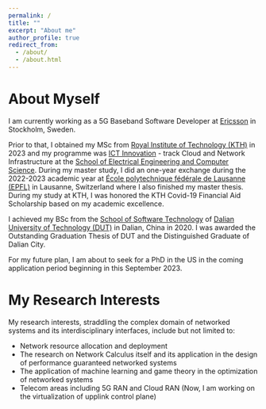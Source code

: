 ```yaml
---
permalink: /
title: ""
excerpt: "About me"
author_profile: true
redirect_from: 
  - /about/
  - /about.html
---
```


About Myself
======
I am currently working as a 5G Baseband Software Developer at [Ericsson](https://www.ericsson.com/en) in Stockholm, Sweden.

Prior to that, I obtained my MSc from [Royal Institute of Technology (KTH)](https://www.kth.se/en) in 2023 and my programme was [ICT Innovation](https://www.kth.se/en/studies/master/ict-innovation) - track Cloud and Network Infrastructure at the [School of Electrical Engineering and Computer Science](https://www.kth.se/en/eecs/skolan-for-elektroteknik-och-datavetenskap-1.760855). During my master study, I did an one-year exchange during the 2022-2023 academic year at [École polytechnique fédérale de Lausanne (EPFL)](https://www.epfl.ch/en/) in Lausanne, Switzerland where I also finished my master thesis. During my study at KTH, I was honored the KTH Covid-19 Financial Aid Scholarship based on my academic excellence.

I achieved my BSc from the [School of Software Technology](https://ssdut.dlut.edu.cn/en.htm) of [Dalian University of Technology (DUT)](https://en.dlut.edu.cn/) in Dalian, China in 2020. I was awarded the Outstanding Graduation Thesis of DUT and the Distinguished Graduate of Dalian City.

For my future plan, I am about to seek for a PhD in the US in the coming application period beginning in this September 2023.

My Research Interests
======
My research interests, straddling the complex domain of networked systems and its interdisciplinary interfaces, include but not limited to:
<ul id="research_interest">
 <li> Network resource allocation and deployment </li>
 <li> The research on Network Calculus itself and its application in the design of performance guaranteed networked systems </li>
 <li> The application of machine learning and game theory in the optimization of networked systems </li>
 <li> Telecom areas including 5G RAN and Cloud RAN (Now, I am working on the virtualization of upplink control plane)</li>
</ul>

<br>